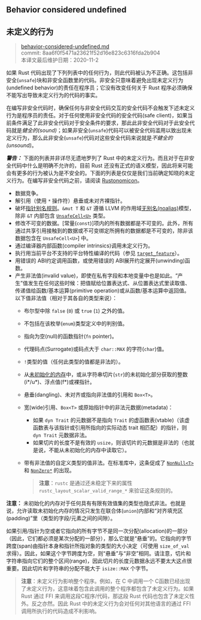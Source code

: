 ## Behavior considered undefined
## 未定义的行为

>[behavior-considered-undefined.md](https://github.com/rust-lang/reference/blob/master/src/behavior-considered-undefined.md)\
>commit: 8aa6f0f5471a23621f52d16e823c6316fda2b904 \
>本译文最后维护日期：2020-11-2

如果 Rust 代码出现了下列列表中的任何行为，则此代码被认为不正确。这包括非安全(`unsafe`)块和非安全函数里的代码。非安全只意味着避免出现未定义行为(undefined behavior)的责任在程序员；它没有改变任何关于 Rust 程序必须确保不能写出导致未定义行为的代码的事实。

在编写非安全代码时，确保任何与非安全代码交互的安全代码不会触发下述未定义行为是程序员的责任。对于任何使用非安全代码的安全代码(safe client)，如果当前条件满足了此非安全代码对于安全条件的要求，那此此非安全代码对于此安全代码就是*健全的(sound)*；如果非安全(`unsafe`)代码可以被安全代码滥用以致出现未定义行为，那么此非安全(`unsafe`)代码对这些安全代码来说就是*不健全的(unsound)*。

<div class="warning">

***警告：*** 下面的列表并非详尽无遗地罗列了 Rust 中的未定义行为。而且对于在非安全代码中什么是明确不允许的，目前 Rust 还没有正式的语义模型，因此将来可能会有更多的行为被认为是不安全的。下面的列表是仅仅是我们当前确定知晓的未定义行为。在编写非安全代码之前，请阅读 [Rustonomicon]。

</div>

* 数据竞争。
* 解引用（使用 `*` 操作符）悬垂或未对齐裸指针。
* 破坏[指针别名规则][pointer aliasing rules]。`&mut T` 和 `&T` 遵循 LLVM 的作用域[无别名(noalias)][noalias]模型，除非 `&T` 内部包含 [`UnsafeCell<U>`] 类型。
* 修改不可变的数据。[常量(`const`)]项内的所有数据都是不可变的。此外，所有通过共享引用接触到的数据或不可变绑定所拥有的数据都是不可变的，除非该数据包含在 `UnsafeCell<U>`] 中。
* 通过编译器内部函数(compiler intrinsics)调用未定义行为。
* 执行用当前平台不支持的平台特性编译的代码（参见 [`target_feature`]）。
* 用错误的 ABI约定调用函数，或使用错误的 ABI展开约定展开(unwinding)函数。  
* 产生非法值(invalid value)，即使在私有字段和本地变量中也是如此。“产生”值发生在任何这些时候：把值赋给位置表达式、从位置表达式里读取值、传递值给函数/基本运算(primitive operation)或从函数/基本运算中返回值。
  以下值非法值（相对于其各自的类型来说）：
  * 布尔型中除 `false` (`0`) 或 `true` (`1`) 之外的值。
  * 不包括在该枚举(`enum`)类型定义中的判别值。
  * 指向为空(null)的函数指针(`fn` pointer)。
  * 代理码点(Surrogate)或码点大于 `char::MAX` 的字符(`char`)值。
  * `!`类型的值（任何此类型的值都是非法的）。
  * 从[未初始化的内存][undef]中，或从字符串切片(`str`)的未初始化部分获取的整数(i*/u*)、浮点值(f*)或裸指针。
  * 悬垂(dangling)、未对齐或指向非法值的引用和 `Box<T>`。
  * 宽(wide)引用、`Box<T>` 或原始指针中的非法元数据(metadata)：
    * 如果 `dyn Trait` 的元数据不是指向 `Trait` 的虚函数表(vtable)（该虚函数表与该指针或引用所指向的实际动态 trait 相匹配）的指针，则 `dyn Trait` 元数据非法。
    * 如果切片的长度不是有效的 `usize`，则该切片的元数据是非法的（也就是说，不能从未初始化的内存中读取它）。
  * 带有非法值的自定义类型的值非法。在标准库中，这条促成了 [`NonNull<T>`] 和 [`NonZero*`] 的出现。

    > **注意**：`rustc` 是通过还未稳定下来的属性 `rustc_layout_scalar_valid_range_*` 来验证这条规则的。

**注意：** 未初始化的内存对于任何具有有限有效值集的类型也隐式非法。也就是说，允许读取未初始化内存的情况只发生在联合体(`union`)内部和“对齐填充区(padding)”里（类型的字段/元素之间的间隙）。

如果引用/指针为空或者它指向的所有字节不是同一次分配(allocation)的一部分（因此，它们都必须是某次分配的一部分），那么它就是“悬垂”的。它指向的字节跨度(span)由指针本身和指针所指对象的类型的大小决定（可使用 `size_of_val` 求得）。因此，如果这个字节跨度为空，则“悬垂”与“非空”相同。请注意，切片和字符串指向它们的整个区间(range)，因此切片的长度元数据永远不要太大这点很重要。因此切片和字符串的分配不能大于  `isize::MAX` 个字节。

> **注意**：未定义行为影响整个程序。例如，在 C 中调用一个 C函数已经出现了未定义行为，这意味着包含此调用的整个程序都包含了未定义行为。如果 Rust 通过 FFI 来调用这段C程序/代码，那这段 Rust 代码也包含了未定义性外。反之亦然。因此 Rust 中的未定义行为会对任何对其他语言的通过 FFI 调用所执行的代码造成不利影响。

[`const`]: items/constant-items.html
[noalias]: http://llvm.org/docs/LangRef.html#noalias
[pointer aliasing rules]: http://llvm.org/docs/LangRef.html#pointer-aliasing-rules
[undef]: http://llvm.org/docs/LangRef.html#undefined-values
[`target_feature`]: attributes/codegen.md#the-target_feature-attribute
[`UnsafeCell<U>`]: https://doc.rust-lang.org/std/cell/struct.UnsafeCell.html
[Rustonomicon]: https://doc.rust-lang.org/nomicon/index.html
[`NonNull<T>`]: https://doc.rust-lang.org/core/ptr/struct.NonNull.html
[`NonZero*`]: https://doc.rust-lang.org/core/num/index.html

<!-- 2020-11-7-->
<!-- checked -->
